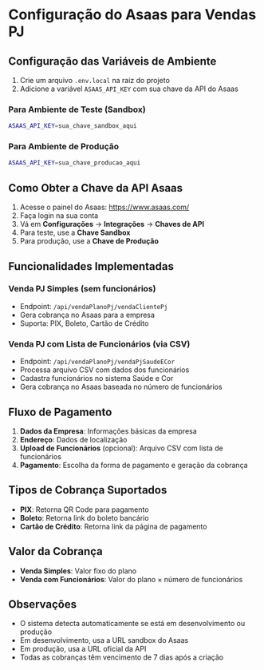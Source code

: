 # Configuração do Asaas para Vendas PJ

## Configuração das Variáveis de Ambiente

1. Crie um arquivo `.env.local` na raiz do projeto
2. Adicione a variável `ASAAS_API_KEY` com sua chave da API do Asaas

### Para Ambiente de Teste (Sandbox)
```bash
ASAAS_API_KEY=sua_chave_sandbox_aqui
```

### Para Ambiente de Produção
```bash
ASAAS_API_KEY=sua_chave_producao_aqui
```

## Como Obter a Chave da API Asaas

1. Acesse o painel do Asaas: https://www.asaas.com/
2. Faça login na sua conta
3. Vá em **Configurações** → **Integrações** → **Chaves de API**
4. Para teste, use a **Chave Sandbox**
5. Para produção, use a **Chave de Produção**

## Funcionalidades Implementadas

### Venda PJ Simples (sem funcionários)
- Endpoint: `/api/vendaPlanoPj/vendaClientePj`
- Gera cobrança no Asaas para a empresa
- Suporta: PIX, Boleto, Cartão de Crédito

### Venda PJ com Lista de Funcionários (via CSV)
- Endpoint: `/api/vendaPlanoPj/vendaPjSaudeECor`
- Processa arquivo CSV com dados dos funcionários
- Cadastra funcionários no sistema Saúde e Cor
- Gera cobrança no Asaas baseada no número de funcionários

## Fluxo de Pagamento

1. **Dados da Empresa**: Informações básicas da empresa
2. **Endereço**: Dados de localização
3. **Upload de Funcionários** (opcional): Arquivo CSV com lista de funcionários
4. **Pagamento**: Escolha da forma de pagamento e geração da cobrança

## Tipos de Cobrança Suportados

- **PIX**: Retorna QR Code para pagamento
- **Boleto**: Retorna link do boleto bancário
- **Cartão de Crédito**: Retorna link da página de pagamento

## Valor da Cobrança

- **Venda Simples**: Valor fixo do plano
- **Venda com Funcionários**: Valor do plano × número de funcionários

## Observações

- O sistema detecta automaticamente se está em desenvolvimento ou produção
- Em desenvolvimento, usa a URL sandbox do Asaas
- Em produção, usa a URL oficial da API
- Todas as cobranças têm vencimento de 7 dias após a criação
